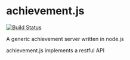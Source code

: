 achievement.js
==============

[![Build Status](https://travis-ci.org/seawatts/achievement.js.svg)](https://travis-ci.org/seawatts/achievement.js)

A generic achievement server written in node.js

achievement.js implements a restful API

